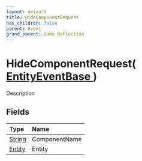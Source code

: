 ```yaml
---
layout: default
title: HideComponentRequest
has_children: false
parent: Event
grand_parent: Game Reflection
---
```

# HideComponentRequest( [ EntityEventBase ](/docs/game-reflection/events/entity_event_base) )
Description 

## Fields

| Type | Name |
|:-------------|:--------------|
| [String](/docs/game-reflection/components/string) | ComponentName |
| [Entity](/docs/game-reflection/classes/entity) | Entity |

